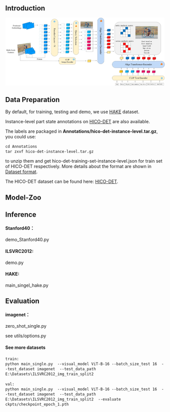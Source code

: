 



## Introduction

![Overview](https://github.com/Yangless/AlignCLIP/blob/master/Overview.jpg)

## Data Preparation

By default, for training, testing and demo, we use  [HAKE](https://github.com/DirtyHarryLYL/HAKE) dataset.

Instance-level part state annotations on [HICO-DET](http://www-personal.umich.edu/~ywchao/hico/) are also available.

The labels are packaged in **Annotations/hico-det-instance-level.tar.gz**, you could use:

```
cd Annotations
tar zxvf hico-det-instance-level.tar.gz
```

to unzip them and get hico-det-training-set-instance-level.json for train set of HICO-DET respectively. More details about the format are shown in [Dataset format](https://github.com/DirtyHarryLYL/HAKE/blob/master/Annotations/README.md).

The HICO-DET dataset can be found here: [HICO-DET](http://www-personal.umich.edu/~ywchao/hico/).

## Model-Zoo

[MODEL -ViT-B-16]: https://github.com/Yangless/AlignCLIP

## Inference

#### Stanford40：

demo_Stanford40.py

#### ILSVRC2012:

demo.py

#### HAKE:

main_singel_hake.py

## Evaluation

#### imagenet：

zero_shot_single.py

see utils/options.py

#### See more datasets


```shell
train:
python main_single.py  --visual_model ViT-B-16 --batch_size_test 16  --test_dataset imagenet  --test_data_path   E:\Datasets\ILSVRC2012_img_train_split2  

val:
python main_single.py  --visual_model ViT-B-16 --batch_size_test 16  --test_dataset imagenet  --test_data_path   E:\Datasets\ILSVRC2012_img_train_split2  --evaluate ckpts/checkpoint_epoch_1.pth
```

